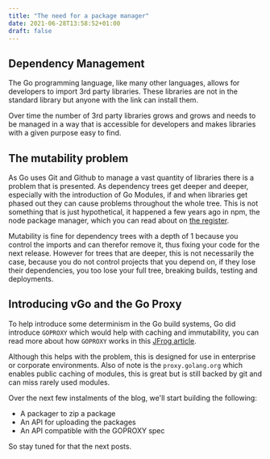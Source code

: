 ```yaml
---
title: "The need for a package manager"
date: 2021-06-28T13:58:52+01:00
draft: false
---
```


## Dependency Management

The Go programming language, like many other languages, allows for developers to import 3rd party libraries. These libraries are not in the standard library but anyone with the link can install them.

Over time the number of 3rd party libraries grows and grows and needs to be managed in a way that is accessible for developers and makes libraries with a given purpose easy to find.

## The mutability problem

As Go uses Git and Github to manage a vast quantity of libraries there is a problem that is presented. As dependency trees get deeper and deeper, especially with the introduction of Go Modules, if and when libraries get phased out they can cause problems throughout the whole tree. This is not something that is just hypothetical, it happened a few years ago in npm, the node package manager, which you can read about on [the register](https://www.theregister.com/2016/03/23/npm_left_pad_chaos/).

Mutability is fine for dependency trees with a depth of 1 because you control the imports and can therefor remove it, thus fixing your code for the next release. However for trees that are deeper, this is not necessarily the case, because you do not control projects that you depend on, if they lose their dependencies, you too lose your full tree, breaking builds, testing and deployments.

## Introducing vGo and the Go Proxy

To help introduce some determinism in the Go build systems, Go did introduce `GOPROXY` which would help with caching and immutability, you can read more about how `GOPROXY` works in this [JFrog article](https://jfrog.com/blog/why-goproxy-matters-and-which-to-pick/).

Although this helps with the problem, this is designed for use in enterprise or corporate environments. Also of note is the `proxy.golang.org` which enables public caching of modules, this is great but is still backed by git and can miss rarely used modules.

Over the next few instalments of the blog, we'll start building the following:

- A packager to zip a package
- An API for uploading the packages
- An API compatible with the GOPROXY spec

So stay tuned for that the next posts.
